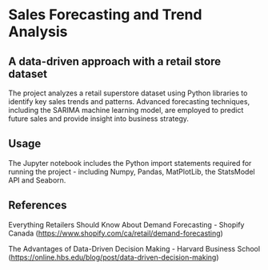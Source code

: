# Sales Forecasting and Trend Analysis
## A data-driven approach with a retail store dataset

The project analyzes a retail superstore dataset using Python libraries to identify key
sales trends and patterns. Advanced forecasting techniques, including the SARIMA
machine learning model, are employed to predict future sales and provide insight into
business strategy.

## Usage

The Jupyter notebook includes the Python import statements required for running the project - including Numpy, Pandas, MatPlotLib, the StatsModel API and Seaborn. 

## References

Everything Retailers Should Know About Demand Forecasting - Shopify Canada
(https://www.shopify.com/ca/retail/demand-forecasting)

The Advantages of Data-Driven Decision Making - Harvard Business School
(https://online.hbs.edu/blog/post/data-driven-decision-making)
